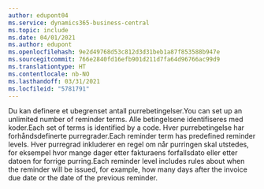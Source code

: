 ```yaml
---
author: edupont04
ms.service: dynamics365-business-central
ms.topic: include
ms.date: 04/01/2021
ms.author: edupont
ms.openlocfilehash: 9e2d49768d53c812d3d31beb1a87f853588b947e
ms.sourcegitcommit: 766e2840fd16efb901d211d7fa64d96766ac99d9
ms.translationtype: HT
ms.contentlocale: nb-NO
ms.lasthandoff: 03/31/2021
ms.locfileid: "5781791"
---
```

<span data-ttu-id="fa5b7-101">Du kan definere et ubegrenset antall purrebetingelser.</span><span class="sxs-lookup"><span data-stu-id="fa5b7-101">You can set up an unlimited number of reminder terms.</span></span> <span data-ttu-id="fa5b7-102">Alle betingelsene identifiseres med koder.</span><span class="sxs-lookup"><span data-stu-id="fa5b7-102">Each set of terms is identified by a code.</span></span> <span data-ttu-id="fa5b7-103">Hver purrebetingelse har forhåndsdefinerte purregrader.</span><span class="sxs-lookup"><span data-stu-id="fa5b7-103">Each reminder term has predefined reminder levels.</span></span> <span data-ttu-id="fa5b7-104">Hver purregrad inkluderer en regel om når purringen skal utstedes, for eksempel hvor mange dager etter fakturaens forfallsdato eller etter datoen for forrige purring.</span><span class="sxs-lookup"><span data-stu-id="fa5b7-104">Each reminder level includes rules about when the reminder will be issued, for example, how many days after the invoice due date or the date of the previous reminder.</span></span>

